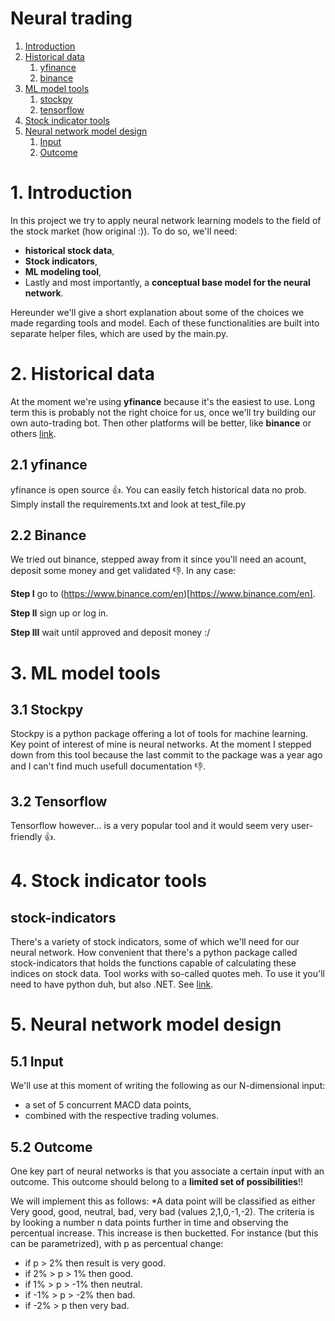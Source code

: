 # Neural trading
1. [Introduction](1-introduction)
2. [Historical data](2-historical-data-)
    1. [yfinance](21-yfinance)
    2. [binance](22-binance)
3. [ML model tools](3-ml-model-tools)
    1. [stockpy](31-stockpy)
    2. [tensorflow](32-tensorflow)
4. [Stock indicator tools](4-stock-indicators-tools)
5. [Neural network model design](5-neural-network-model-design)
    1.  [Input](51-input)
    2.  [Outcome](51-outcome)


# 1. Introduction
In this project we try to apply neural network learning models to the field of the stock market (how original :)). To do so, we'll need:
- **historical stock data**,
- **Stock indicators**,
- **ML modeling tool**,
- Lastly and most importantly, a **conceptual base model for the neural network**.

Hereunder we'll give a short explanation about some of the choices we made regarding tools and model. Each of these functionalities are built into separate helper files, which are used by the main.py.

# 2. Historical data
At the moment we're using **yfinance** because it's the easiest to use. Long term this is probably not the right choice for us, once we'll try building our own auto-trading bot. Then other platforms will be better, like **binance** or others [link](https://github.com/DaveSkender/Stock.Indicators/discussions/579).

## 2.1 yfinance
yfinance is open source :+1:. You can easily fetch historical data no prob. Simply install the requirements.txt and look at test_file.py

## 2.2 Binance
We tried out binance, stepped away from it since you'll need an acount, deposit some money and get validated :-1:. In any case:

**Step I**
go to (https://www.binance.com/en)[https://www.binance.com/en].

**Step II**
sign up or log in.

**Step III**
wait until approved and deposit money :/


# 3. ML model tools
## 3.1 Stockpy
Stockpy is a python package offering a lot of tools for machine learning. Key point of interest of mine is neural networks. At the moment I stepped down from this tool because the last commit to the package was a year ago and I can't find much usefull documentation :-1:.
## 3.2 Tensorflow
Tensorflow however... is a very popular tool and it would seem very user-friendly :+1:.

# 4. Stock indicator tools
## stock-indicators
There's a variety of stock indicators, some of which we'll need for our neural network. How convenient that there's a python package called stock-indicators that holds the functions capable of calculating these indices on stock data.
Tool works with so-called quotes meh. To use it you'll need to have python duh, but also .NET. See [link](https://python.stockindicators.dev/guide/).

# 5. Neural network model design
## 5.1 Input
We'll use at this moment of writing the following as our N-dimensional input:
- a set of 5 concurrent MACD data points,
- combined with the respective trading volumes.
## 5.2 Outcome
One key part of neural networks is that you associate a certain input with an outcome. This outcome should belong to a **limited set of possibilities**!!

We will implement this as follows:
*A data point will be classified as either Very good, good, neutral, bad, very bad (values 2,1,0,-1,-2). The criteria is by looking a number n data points further in time and observing the percentual increase. This increase is then bucketted.
For instance (but this can be parametrized), with p as percentual change:
- if p > 2% then result is very good.
- if 2%  > p > 1% then good.
- if 1%  > p > -1% then neutral.
- if -1% > p > -2% then bad.
- if -2% > p then very bad.

